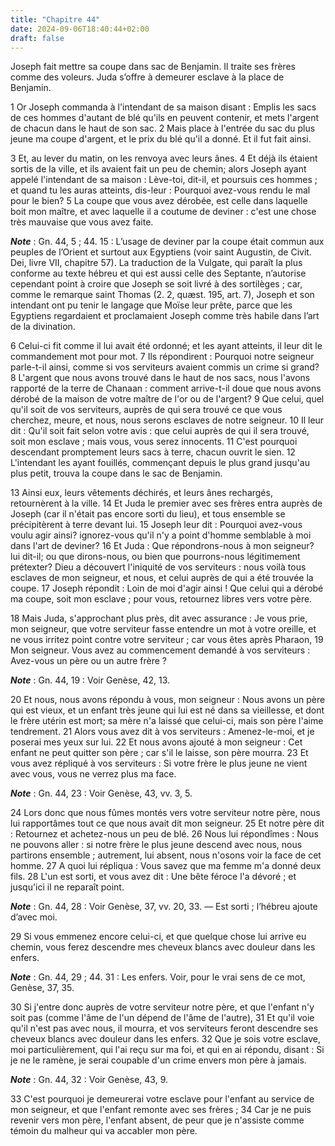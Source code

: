 ```yaml
---
title: "Chapitre 44"
date: 2024-09-06T18:40:44+02:00
draft: false
---
```



Joseph fait mettre sa coupe dans sac de Benjamin.
Il traite ses frères comme des voleurs.
Juda s’offre à demeurer esclave à la place de Benjamin.


1 Or Joseph commanda à l'intendant de sa maison disant : Emplis les sacs de ces hommes d'autant de blé qu'ils en peuvent contenir, et mets l'argent de chacun dans le haut de son sac. 2 Mais place à l'entrée du sac du plus jeune ma coupe d'argent, et le prix du blé qu'il a donné. Et il fut fait ainsi.


3 Et, au lever du matin, on les renvoya avec leurs ânes. 4 Et déjà ils étaient sortis de la ville, et ils avaient fait un peu de chemin; alors Joseph ayant appelé l'intendant de sa maison : Lève-toi, dit-il, et poursuis ces hommes ; et quand tu les auras atteints, dis-leur : Pourquoi avez-vous rendu le mal pour le bien? 5 La coupe que vous avez dérobée, est celle dans laquelle boit mon maître, et avec laquelle il a coutume de deviner : c'est une chose très mauvaise que vous avez faite.

***Note*** :  Gn. 44, 5 ; 44. 15 : L’usage de deviner par la coupe était commun aux peuples de l’Orient et surtout aux Egyptiens (voir saint Augustin, de Civit. Dei, livre VII, chapitre 57). La traduction de la Vulgate, qui paraît la plus conforme au texte hébreu et qui est aussi celle des Septante, n’autorise cependant point à croire que Joseph se soit livré à des sortilèges ; car, comme le remarque saint Thomas (2. 2, quæst. 195, art. 7), Joseph et son intendant ont pu tenir le langage que Moïse leur prête, parce que les Egyptiens regardaient et proclamaient Joseph comme très habile dans l’art de la divination.

6 Celui-ci fit comme il lui avait été ordonné; et les ayant atteints, il leur dit le commandement mot pour mot. 7 Ils répondirent : Pourquoi notre seigneur parle-t-il ainsi, comme si vos serviteurs avaient commis un crime si grand? 8 L'argent que nous avons trouvé dans le haut de nos sacs, nous l'avons rapporté de la terre de Chanaan : comment arrive-t-il doue que nous avons dérobé de la maison de votre maître de l'or ou de l'argent? 9 Que celui, quel qu'il soit de vos serviteurs, auprès de qui sera trouvé ce que vous cherchez, meure, et nous, nous serons esclaves de notre seigneur. 10 Il leur dit : Qu'il soit fait selon votre avis : que celui auprès de qui il sera trouvé, soit mon esclave ; mais vous, vous serez innocents. 11 C'est pourquoi descendant promptement leurs sacs à terre, chacun ouvrit le sien. 12 L'intendant les ayant fouillés, commençant depuis le plus grand jusqu'au plus petit, trouva la coupe dans le sac de Benjamin.


13 Ainsi eux, leurs vêtements déchirés, et leurs ânes rechargés, retournèrent à la ville. 14 Et Juda le premier avec ses frères entra auprès de Joseph (car il n'était pas encore sorti du lieu), et tous ensemble se précipitèrent à terre devant lui. 15 Joseph leur dit : Pourquoi avez-vous voulu agir ainsi? ignorez-vous qu'il n'y a point d'homme semblable à moi dans l'art de deviner? 16 Et Juda : Que répondrons-nous à mon seigneur? lui dit-il; ou que dirons-nous, ou bien que pourrons-nous légitimement prétexter? Dieu a découvert l'iniquité de vos serviteurs : nous voilà tous esclaves de mon seigneur, et nous, et celui auprès de qui a été trouvée la coupe. 17 Joseph répondit : Loin de moi d'agir ainsi ! Que celui qui a dérobé ma coupe, soit mon esclave ; pour vous, retournez libres vers votre père.


18 Mais Juda, s'approchant plus près, dit avec assurance : Je vous prie, mon seigneur, que votre serviteur fasse entendre un mot à votre oreille, et ne vous irritez point contre votre serviteur ; car vous êtes après Pharaon, 19 Mon seigneur. Vous avez au commencement demandé à vos serviteurs : Avez-vous un père ou un autre frère ?

***Note*** :  Gn. 44, 19 : Voir Genèse, 42, 13.

20 Et nous, nous avons répondu à vous, mon seigneur : Nous avons un père qui est vieux, et un enfant très jeune qui lui est né dans sa vieillesse, et dont le frère utérin est mort; sa mère n'a laissé que celui-ci, mais son père l'aime tendrement. 21 Alors vous avez dit à vos serviteurs : Amenez-le-moi, et je poserai mes yeux sur lui. 22 Et nous avons ajouté à mon seigneur : Cet enfant ne peut quitter son père ; car s'il le laisse, son père mourra. 23 Et vous avez répliqué à vos serviteurs : Si votre frère le plus jeune ne vient avec vous, vous ne verrez plus ma face.

***Note*** :  Gn. 44, 23 : Voir Genèse, 43, vv. 3, 5.

24 Lors donc que nous fûmes montés vers votre serviteur notre père, nous lui rapportâmes tout ce que nous avait dit mon seigneur. 25 Et notre père dit : Retournez et achetez-nous un peu de blé. 26 Nous lui répondîmes : Nous ne pouvons aller : si notre frère le plus jeune descend avec nous, nous partirons ensemble ; autrement, lui absent, nous n'osons voir la face de cet homme. 27 A quoi lui répliqua : Vous savez que ma femme m'a donné deux fils. 28 L'un est sorti, et vous avez dit : Une bête féroce l'a dévoré ; et jusqu'ici il ne reparaît point.

***Note*** :  Gn. 44, 28 : Voir Genèse, 37, vv. 20, 33. ― Est sorti ; l’hébreu ajoute d’avec moi.

29 Si vous emmenez encore celui-ci, et que quelque chose lui arrive eu chemin, vous ferez descendre mes cheveux blancs avec douleur dans les enfers.

***Note*** :  Gn. 44, 29 ; 44. 31 : Les enfers. Voir, pour le vrai sens de ce mot, Genèse, 37, 35.

30 Si j'entre donc auprès de votre serviteur notre père, et que l'enfant n'y soit pas (comme l'âme de l'un dépend de l'âme de l'autre), 31 Et qu'il voie qu'il n'est pas avec nous, il mourra, et vos serviteurs feront descendre ses cheveux blancs avec douleur dans les enfers. 32 Que je sois votre esclave, moi particulièrement, qui l'ai reçu sur ma foi, et qui en ai répondu, disant : Si je ne le ramène, je serai coupable d'un crime envers mon père à jamais.

***Note*** :  Gn. 44, 32 : Voir Genèse, 43, 9.

33 C'est pourquoi je demeurerai votre esclave pour l'enfant au service de mon seigneur, et que l'enfant remonte avec ses frères ; 34 Car je ne puis revenir vers mon père, l'enfant absent, de peur que je n'assiste comme témoin du malheur qui va accabler mon père.

